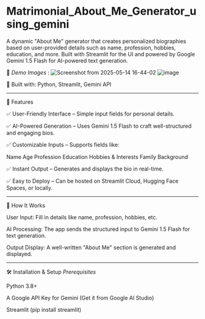 # Matrimonial_About_Me_Generator_using_gemini

A dynamic "About Me" generator that creates personalized biographies based on user-provided details such as name, profession, hobbies, education, and more. Built with Streamlit for the UI and powered by Google Gemini 1.5 Flash for AI-powered text generation.

🔹 *Demo Images* : ![Screenshot from 2025-05-14 16-44-02](https://github.com/user-attachments/assets/660cbe41-64b8-415e-a543-72af2289a92a)
![image](https://github.com/user-attachments/assets/b30c832c-e4f7-4613-b90d-7e643e565ecf)

 
🔹 Built with: Python, Streamlit, Gemini API


*****************************************************************************************************************************


📌 Features

✅ User-Friendly Interface – Simple input fields for personal details.

✅ AI-Powered Generation – Uses Gemini 1.5 Flash to craft well-structured and engaging bios.

✅ Customizable Inputs – Supports fields like:

Name
Age
Profession
Education
Hobbies & Interests
Family Background

✅ Instant Output – Generates and displays the bio in real-time.

✅ Easy to Deploy – Can be hosted on Streamlit Cloud, Hugging Face Spaces, or locally.


*****************************************************************************************************************************


🚀 How It Works

User Input: Fill in details like name, profession, hobbies, etc.

AI Processing: The app sends the structured input to Gemini 1.5 Flash for text generation.

Output Display: A well-written "About Me" section is generated and displayed.


*****************************************************************************************************************************


🛠️ Installation & Setup
*Prerequisites*

Python 3.8+

A Google API Key for Gemini (Get it from Google AI Studio)

Streamlit (pip install streamlit)
